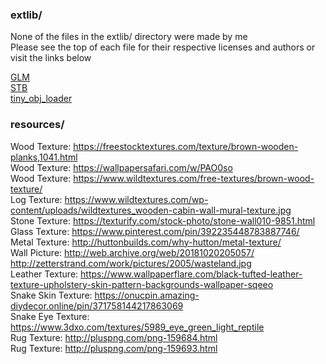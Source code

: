 ### extlib/
None of the files in the extlib/ directory were made by me  
Please see the top of each file for their respective licenses and authors or visit the links below

[GLM](https://glm.g-truc.net/0.9.9/index.html)  
[STB](https://github.com/nothings/stb)  
[tiny_obj_loader](https://github.com/syoyo/tinyobjloader)

### resources/  
Wood Texture: https://freestocktextures.com/texture/brown-wooden-planks,1041.html  
Wood Texture: https://wallpapersafari.com/w/PAO0so  
Wood Texture: https://www.wildtextures.com/free-textures/brown-wood-texture/  
Log Texture: https://www.wildtextures.com/wp-content/uploads/wildtextures_wooden-cabin-wall-mural-texture.jpg  
Stone Texture: https://texturify.com/stock-photo/stone-wall010-9851.html  
Glass Texture: https://www.pinterest.com/pin/392235448783887746/  
Metal Texture: http://huttonbuilds.com/why-hutton/metal-texture/  
Wall Picture: http://web.archive.org/web/20181020205057/
http://zetterstrand.com/work/pictures/2005/wasteland.jpg  
Leather Texture: https://www.wallpaperflare.com/black-tufted-leather-texture-upholstery-skin-pattern-backgrounds-wallpaper-sqeeo  
Snake Skin Texture: https://onucpin.amazing-diydecor.online/pin/371758144217863069  
Snake Eye Texture: https://www.3dxo.com/textures/5989_eye_green_light_reptile  
Rug Texture: http://pluspng.com/png-159684.html  
Rug Texture: http://pluspng.com/png-159693.html  